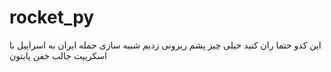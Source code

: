 # rocket_py
این کدو حتما ران کنید خیلی چیز پشم ریزونی زدیم شبیه سازی حمله ایران به اسراییل با اسکریپت جالب خفن پایتون
